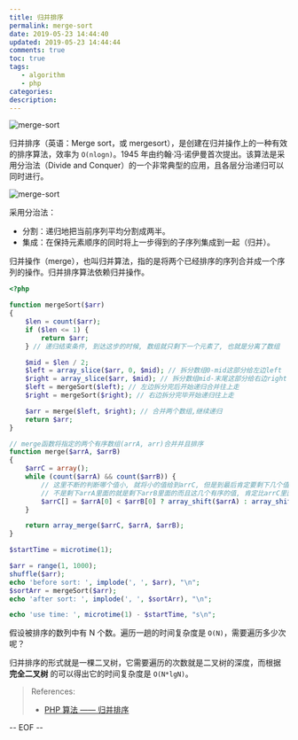 ```yaml
---
title: 归并排序
permalink: merge-sort
date: 2019-05-23 14:44:40
updated: 2019-05-23 14:44:44
comments: true
toc: true
tags:
   - algorithm
   - php 
categories:
description:
---
```


<img src="https://cdn-qn.yifans.com/imzyf/markus-spiske-1191178-unsplash.jpg" alt="merge-sort" />

归并排序（英语：Merge sort，或 mergesort），是创建在归并操作上的一种有效的排序算法，效率为 `O(nlogn)`。1945 年由约翰·冯·诺伊曼首次提出。该算法是采用分治法（Divide and Conquer）的一个非常典型的应用，且各层分治递归可以同时进行。

<!-- more -->

![merge-sort](https://cdn-qn.yifans.com/imzyf/merge_sort.gif)

采用分治法：

- 分割：递归地把当前序列平均分割成两半。
- 集成：在保持元素顺序的同时将上一步得到的子序列集成到一起（归并）。

归并操作（merge），也叫归并算法，指的是将两个已经排序的序列合并成一个序列的操作。归并排序算法依赖归并操作。

```php
<?php

function mergeSort($arr)
{
    $len = count($arr);
    if ($len <= 1) {
        return $arr;
    } // 递归结束条件, 到达这步的时候, 数组就只剩下一个元素了, 也就是分离了数组

    $mid = $len / 2;
    $left = array_slice($arr, 0, $mid); // 拆分数组0-mid这部分给左边left
    $right = array_slice($arr, $mid); // 拆分数组mid-末尾这部分给右边right
    $left = mergeSort($left); // 左边拆分完后开始递归合并往上走
    $right = mergeSort($right); // 右边拆分完毕开始递归往上走

    $arr = merge($left, $right); // 合并两个数组,继续递归
    return $arr;
}

// merge函数将指定的两个有序数组(arrA, arr)合并并且排序
function merge($arrA, $arrB)
{
    $arrC = array();
    while (count($arrA) && count($arrB)) {
        // 这里不断的判断哪个值小, 就将小的值给到arrC, 但是到最后肯定要剩下几个值,
        // 不是剩下arrA里面的就是剩下arrB里面的而且这几个有序的值, 肯定比arrC里面所有的值都大所以使用
        $arrC[] = $arrA[0] < $arrB[0] ? array_shift($arrA) : array_shift($arrB);
    }

    return array_merge($arrC, $arrA, $arrB);
}

$startTime = microtime(1);

$arr = range(1, 1000);
shuffle($arr);
echo 'before sort: ', implode(', ', $arr), "\n";
$sortArr = mergeSort($arr);
echo 'after sort: ', implode(', ', $sortArr), "\n";

echo 'use time: ', microtime(1) - $startTime, "s\n";
```

假设被排序的数列中有 N 个数。遍历一趟的时间复杂度是 `O(N)`，需要遍历多少次呢？

归并排序的形式就是一棵二叉树，它需要遍历的次数就是二叉树的深度，而根据 **完全二叉树** 的可以得出它的时间复杂度是 `O(N*lgN)`。

> References:
>
> - [PHP 算法 —— 归并排序](https://shockerli.net/post/merge-sort-implement-by-php/)

-- EOF --

